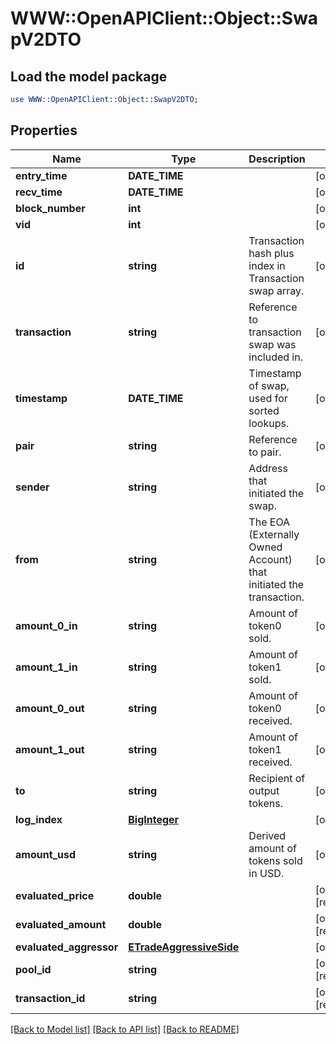 # WWW::OpenAPIClient::Object::SwapV2DTO

## Load the model package
```perl
use WWW::OpenAPIClient::Object::SwapV2DTO;
```

## Properties
Name | Type | Description | Notes
------------ | ------------- | ------------- | -------------
**entry_time** | **DATE_TIME** |  | [optional] 
**recv_time** | **DATE_TIME** |  | [optional] 
**block_number** | **int** |  | [optional] 
**vid** | **int** |  | [optional] 
**id** | **string** | Transaction hash plus index in Transaction swap array. | [optional] 
**transaction** | **string** | Reference to transaction swap was included in. | [optional] 
**timestamp** | **DATE_TIME** | Timestamp of swap, used for sorted lookups. | [optional] 
**pair** | **string** | Reference to pair. | [optional] 
**sender** | **string** | Address that initiated the swap. | [optional] 
**from** | **string** | The EOA (Externally Owned Account) that initiated the transaction. | [optional] 
**amount_0_in** | **string** | Amount of token0 sold. | [optional] 
**amount_1_in** | **string** | Amount of token1 sold. | [optional] 
**amount_0_out** | **string** | Amount of token0 received. | [optional] 
**amount_1_out** | **string** | Amount of token1 received. | [optional] 
**to** | **string** | Recipient of output tokens. | [optional] 
**log_index** | [**BigInteger**](BigInteger.md) |  | [optional] 
**amount_usd** | **string** | Derived amount of tokens sold in USD. | [optional] 
**evaluated_price** | **double** |  | [optional] [readonly] 
**evaluated_amount** | **double** |  | [optional] [readonly] 
**evaluated_aggressor** | [**ETradeAggressiveSide**](ETradeAggressiveSide.md) |  | [optional] 
**pool_id** | **string** |  | [optional] [readonly] 
**transaction_id** | **string** |  | [optional] [readonly] 

[[Back to Model list]](../README.md#documentation-for-models) [[Back to API list]](../README.md#documentation-for-api-endpoints) [[Back to README]](../README.md)


